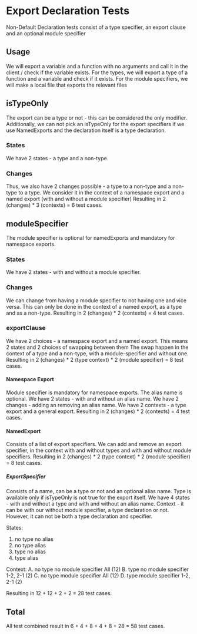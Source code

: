 # Export Declaration Tests

Non-Default Declaration tests consist of a type specifier, an export clause and an optional module specifier

## Usage

We will export a variable and a function with no arguments and call it in the client / check if the variable exists.
For the types, we will export a type of a function and a variable and check if it exists.
For the module specifiers, we will make a local file that exports the relevant files

## isTypeOnly

The export can be a type or not - this can be considered the only modifier.
Additionally, we can not pick an isTypeOnly for the export specifiers if we use NamedExports and the declaration itself is a type declaration.

### States

We have 2 states - a type and a non-type.

### Changes

Thus, we also have 2 changes possible - a type to a non-type and a non-type to a type.
We consider it in the context of a namespace export and a named export (with and without a module specifier)
Resulting in 2 (changes) \* 3 (contexts) = 6 test cases.

## moduleSpecifier

The module specifier is optional for namedExports and mandatory for namespace exports.

### States

We have 2 states - with and without a module specifier.

### Changes

We can change from having a module specifier to not having one and vice versa.
This can only be done in the context of a named export, as a type and as a non-type.
Resulting in 2 (changes) \* 2 (contexts) = 4 test cases.

### exportClause

We have 2 choices - a namespace export and a named export.
This means 2 states and 2 choices of swapping between them
The swap happen in the context of a type and a non-type, with a module-specifier and without one.
Resulting in 2 (changes) \* 2 (type context) \* 2 (module specifier) = 8 test cases.

#### Namespace Export

Module specifier is mandatory for namespace exports.
The alias name is optional.
We have 2 states - with and without an alias name.
We have 2 changes - adding an removing an alias name.
We have 2 contexts - a type export and a general export.
Resulting in 2 (changes) \* 2 (contexts) = 4 test cases.

#### NamedExport

Consists of a list of export specifiers.
We can add and remove an export specifier, in the context with and without types and with and without module specifiers.
Resulting in 2 (changes) \* 2 (type context) \* 2 (module specifier) = 8 test cases.

##### ExportSpecifier

Consists of a name, can be a type or not and an optional alias name.
Type is available only if isTypeOnly is not true for the export itself.
We have 4 states - with and without a type and with and without an alias name.
Context - it can be with our without module specifier, a type declaration or not.
However, it can not be both a type declaration and specifier.

States:

1. no type no alias
2. no type alias
3. type no alias
4. type alias

Context:
A. no type no module specifier
All (12)
B. type no module specifier
1-2, 2-1 (2)
C. no type module specifier
All (12)
D. type module specifier
1-2, 2-1 (2)

Resulting in 12 + 12 + 2 + 2 = 28 test cases.

## Total

All test combined result in 6 + 4 + 8 + 4 + 8 + 28 = 58 test cases.
